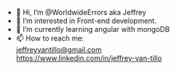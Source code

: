 - 👋 Hi, I’m @WorldwideErrors aka Jeffrey
- 👀 I’m interested in Front-end development.
- 🌱 I’m currently learning angular with mongoDB
- 📫 How to reach me:<br/>
jeffreyvantillo@gmail.com<br/>
https://www.linkedin.com/in/jeffrey-van-tillo

<!---
WorldwideErrors/WorldwideErrors is a ✨ special ✨ repository because its `README.md` (this file) appears on your GitHub profile.
You can click the Preview link to take a look at your changes.
--->
